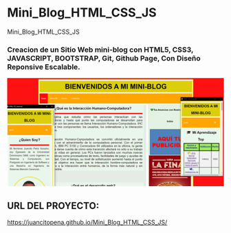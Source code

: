 # Mini_Blog_HTML_CSS_JS
Mini_Blog_HTML_CSS_JS

### Creacion de un Sitio Web mini-blog con HTML5, CSS3, JAVASCRIPT, BOOTSTRAP, Git, Github Page,  Con Diseño Reponsive Escalable.

![](imagen/miniblog.png)


## URL DEL PROYECTO:

https://juancitopena.github.io/Mini_Blog_HTML_CSS_JS/
